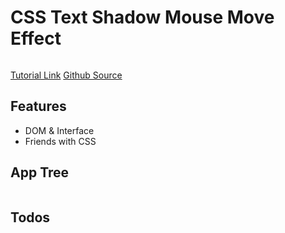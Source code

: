 # CSS Text Shadow Mouse Move Effect

<img src="" />

[Tutorial Link](https://courses.wesbos.com/account/access/5f602c40f8289514d0f9b6fc/view/194128990)
[Github Source](https://github.com/wesbos/JavaScript30/tree/master/16%20-%20Mouse%20Move%20Shadow)

## Features

- DOM & Interface
- Friends with CSS


## App Tree

```bash

```

## Todos